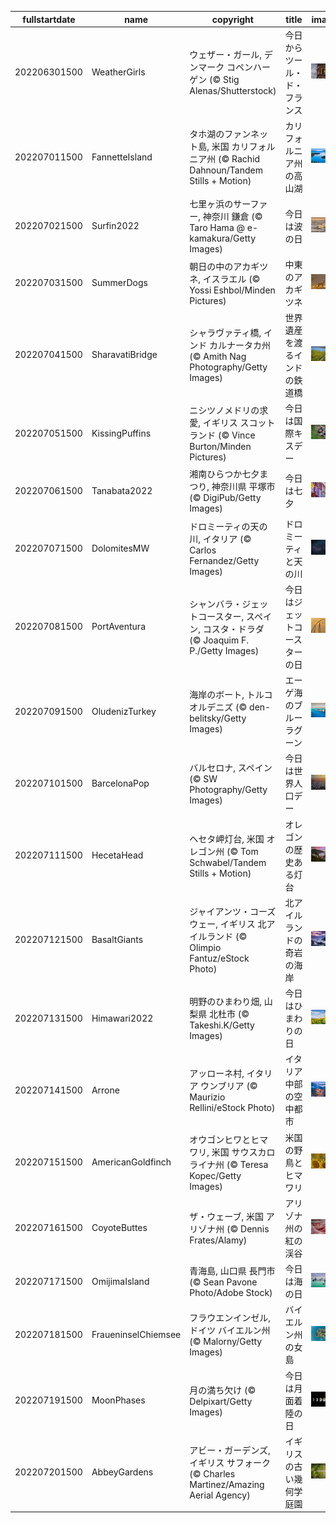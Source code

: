 |fullstartdate|name|copyright|title|image|
|--|--|--|--|--|
202206301500|WeatherGirls|ウェザー・ガール, デンマーク コペンハーゲン (© Stig Alenas/Shutterstock)|今日からツール・ド・フランス|![](/ja-JP/2022/07/202206301500WeatherGirls.jpg)|
202207011500|FannetteIsland|タホ湖のファンネット島, 米国 カリフォルニア州  (© Rachid Dahnoun/Tandem Stills + Motion)|カリフォルニア州の高山湖|![](/ja-JP/2022/07/202207011500FannetteIsland.jpg)|
202207021500|Surfin2022|七里ヶ浜のサーファー, 神奈川 鎌倉 (© Taro Hama @ e-kamakura/Getty Images)|今日は波の日|![](/ja-JP/2022/07/202207021500Surfin2022.jpg)|
202207031500|SummerDogs|朝日の中のアカギツネ, イスラエル (© Yossi Eshbol/Minden Pictures)|中東のアカギツネ|![](/ja-JP/2022/07/202207031500SummerDogs.jpg)|
202207041500|SharavatiBridge|シャラヴァティ橋, インド カルナータカ州 (© Amith Nag Photography/Getty Images)|世界遺産を渡るインドの鉄道橋|![](/ja-JP/2022/07/202207041500SharavatiBridge.jpg)|
202207051500|KissingPuffins|ニシツノメドリの求愛, イギリス スコットランド (© Vince Burton/Minden Pictures)|今日は国際キスデー|![](/ja-JP/2022/07/202207051500KissingPuffins.jpg)|
202207061500|Tanabata2022|湘南ひらつか七夕まつり, 神奈川県 平塚市 (© DigiPub/Getty Images)|今日は七夕|![](/ja-JP/2022/07/202207061500Tanabata2022.jpg)|
202207071500|DolomitesMW|ドロミーティの天の川, イタリア (© Carlos Fernandez/Getty Images)|ドロミーティと天の川|![](/ja-JP/2022/07/202207071500DolomitesMW.jpg)|
202207081500|PortAventura|シャンバラ・ジェットコースター, スペイン, コスタ・ドラダ (© Joaquim F. P./Getty Images)|今日はジェットコースターの日|![](/ja-JP/2022/07/202207081500PortAventura.jpg)|
202207091500|OludenizTurkey|海岸のボート, トルコ オルデニズ (© den-belitsky/Getty Images)|エーゲ海のブルーラグーン|![](/ja-JP/2022/07/202207091500OludenizTurkey.jpg)|
202207101500|BarcelonaPop|バルセロナ, スペイン (© SW Photography/Getty Images)|今日は世界人口デー|![](/ja-JP/2022/07/202207101500BarcelonaPop.jpg)|
202207111500|HecetaHead|ヘセタ岬灯台, 米国 オレゴン州 (© Tom Schwabel/Tandem Stills + Motion)|オレゴンの歴史ある灯台|![](/ja-JP/2022/07/202207111500HecetaHead.jpg)|
202207121500|BasaltGiants|ジャイアンツ・コーズウェー, イギリス 北アイルランド  (© Olimpio Fantuz/eStock Photo)|北アイルランドの奇岩の海岸|![](/ja-JP/2022/07/202207121500BasaltGiants.jpg)|
202207131500|Himawari2022|明野のひまわり畑, 山梨県 北杜市 (© Takeshi.K/Getty Images)|今日はひまわりの日|![](/ja-JP/2022/07/202207131500Himawari2022.jpg)|
202207141500|Arrone|アッローネ村, イタリア ウンブリア (© Maurizio Rellini/eStock Photo)|イタリア中部の空中都市|![](/ja-JP/2022/07/202207141500Arrone.jpg)|
202207151500|AmericanGoldfinch|オウゴンヒワとヒマワリ, 米国 サウスカロライナ州 (© Teresa Kopec/Getty Images)|米国の野鳥とヒマワリ|![](/ja-JP/2022/07/202207151500AmericanGoldfinch.jpg)|
202207161500|CoyoteButtes|ザ・ウェーブ, 米国 アリゾナ州 (© Dennis Frates/Alamy)|アリゾナ州の紅の渓谷|![](/ja-JP/2022/07/202207161500CoyoteButtes.jpg)|
202207171500|OmijimaIsland|青海島, 山口県 長門市  (© Sean Pavone Photo/Adobe Stock)|今日は海の日|![](/ja-JP/2022/07/202207171500OmijimaIsland.jpg)|
202207181500|FraueninselChiemsee|フラウエンインゼル, ドイツ バイエルン州 (© Malorny/Getty Images)|バイエルン州の女島|![](/ja-JP/2022/07/202207181500FraueninselChiemsee.jpg)|
202207191500|MoonPhases|月の満ち欠け  (© Delpixart/Getty Images)|今日は月面着陸の日|![](/ja-JP/2022/07/202207191500MoonPhases.jpg)|
202207201500|AbbeyGardens|アビー・ガーデンズ, イギリス サフォーク (© Charles Martinez/Amazing Aerial Agency)|イギリスの古い幾何学庭園|![](/ja-JP/2022/07/202207201500AbbeyGardens.jpg)|

